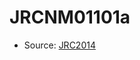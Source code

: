 <a name="material" />

# JRCNM01101a
<script type="application/ld+json">
  {
    "@context": "https://schema.org/",
    "@type": "ChemicalSubstance",
    "http://purl.org/dc/terms/conformsTo":
      {
        "@type": "CreativeWork",
        "@id": "https://bioschemas.org/profiles/ChemicalSubstance/0.4-RELEASE/"
      },
    "@id": "https://egonw.github.io/nanowiki/nanowiki381.html#material",
    "name": "JRCNM01101a",
    "sameAs": "http://127.0.0.1/mediawiki/index.php/Special:URIResolver/JRCNM01101a"
  }
</script>


* Source: [JRC2014](http://127.0.0.1/mediawiki/index.php/Special:URIResolver/JRC2014)
